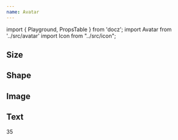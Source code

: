 ```yaml
---
name: Avatar
---
```


import { Playground, PropsTable } from 'docz';
import Avatar from '../src/avatar'
import Icon from "../src/icon";

## Size

<Playground>
  <Avatar size='small' icon='weixin' />
  <Avatar  />
  <Avatar size='large' icon='weixin' />
</Playground>

## Shape

<Playground>
  <Avatar shape='circle' icon='weixin' bordered />
  <Avatar shape='square' icon='weixin' bordered />
</Playground>


## Image

<Playground>
  <Avatar src='https://zos.alipayobjects.com/rmsportal/ODTLcjxAfvqbxHnVXCYX.png' />
</Playground>


## Text

<Playground>
  <Avatar bordered>35</Avatar>
</Playground>